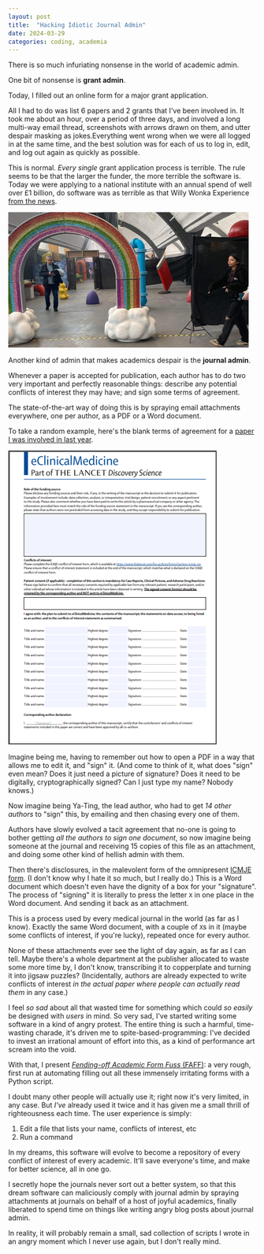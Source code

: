 ```yaml
---
layout: post
title:  "Hacking Idiotic Journal Admin"
date: 2024-03-29
categories: coding, academia
---
```


There is so much infuriating nonsense in the world of academic admin.

One bit of nonsense is **grant admin**.

Today, I filled out an online form for a major grant application. 

All I had to do was list 6 papers and 2 grants that I've been involved in.  It took me about an hour, over a period of three days, and involved a long multi-way email thread, screenshots with arrows drawn on them, and utter despair masking as jokes.Everything went wrong when we were all logged in at the same time, and the best solution was for each of us to log in, edit, and log out again as quickly as possible.

This is normal. _Every single_ grant application process is terrible. The rule seems to be that the larger the funder, the more terrible the software is.  Today we were applying to a national institute with an annual spend of well over £1 billion, do software was as terrible as that Willy Wonka Experience [from the news](https://www.bbc.co.uk/news/uk-scotland-glasgow-west-68431728). 

![Chocolate experience props](../assets/images/wonka.jpg)

<!--more-->

Another kind of admin that makes academics despair is the **journal admin**.

Whenever a paper is accepted for publication, each author has to do two very important and perfectly reasonable things: describe any potential conflicts of interest they may have; and sign some terms of agreement.

The state-of-the-art way of doing this is by spraying email attachments everywhere, one per author, as a PDF or a Word document.

To take a random example, here's the blank terms of agreement for a [paper I was involved in last year](https://www.thelancet.com/journals/eclinm/article/PIIS2589-5370(23)00241-9/fulltext). 

![Author statement form for Elsevier eClinicalMedicine, showing a lot of blank boxes that need filling out](../assets/images/elsevier_form.png)

Imagine being me, having to remember out how to open a PDF in a way that allows me to edit it, and "sign" it. (And come to think of it, what does "sign" even mean? Does it just need a picture of signature? Does it need to be digitally, cryptographically signed? Can I just type my name? Nobody knows.)

Now imagine being Ya-Ting, the lead author, who had to get _14 other authors_ to "sign" this, by emailing and then chasing every one of them. 

Authors have slowly evolved a tacit agreement that no-one is going to bother getting _all the authors to sign one document_, so now imagine being someone at the journal and receiving 15 copies of this file as an attachment, and doing some other kind of hellish admin with them. 

Then there's disclosures, in the malevolent form of the omnipresent [ICMJE form](https://www.icmje.org/about-icmje/faqs/conflict-of-interest-disclosure-forms/).  (I don't know why I hate it so much, but I really do.) This is a Word document which doesn't even have the dignity of a box for your "signature". The process of "signing" it is literally to press the letter `X` in one place in the Word document. And sending it back as an attachment. 

This is a process used by every medical journal in the world (as far as I know). Exactly the same Word document, with a couple of `X`s in it (maybe some conflicts of interest, if you're lucky), repeated once for every author. 

None of these attachments ever see the light of day again, as far as I can tell. Maybe there's a whole department at the publisher allocated to waste some more time by, I don't know, transcribing it to copperplate and turning it into jigsaw puzzles? (Incidentally, authors are already expected to write conflicts of interest _in the actual paper where people can actually read them_ in any case.)

I feel _so sad_ about all that wasted time for something which could _so easily_ be designed with _users_ in mind. So very sad, I've started writing some software in a kind of angry protest. The entire thing is such a harmful, time-wasting charade, it's driven me to spite-based-programming: I've decided to invest an irrational amount of effort into this, as a kind of performance art scream into the void.

With that, I present [_Fending-off Academic Form Fuss_ (FAFF)](https://github.com/sebbacon/FAFF): a very rough, first run at automating filling out all these immensely irritating forms with a Python script.

I doubt many other people will actually use it; right now it's very limited, in any case. But *I've* already used it twice and it has given me a small thrill of righteousness each time. The user experience is simply: 

1. Edit a file that lists your name, conflicts of interest, etc
2. Run a command

In my dreams, this software will evolve to become a repository of every conflict of interest of every academic. It'll save everyone's time, and make for better science, all in one go.

I secretly hope the journals never sort out a better system, so that this dream software can maliciously comply with journal admin by spraying attachments at journals on behalf of a host of joyful academics, finally liberated to spend time on things like writing angry blog posts about journal admin.

In reality, it will probably remain a small, sad collection of scripts I wrote in an angry moment which I never use again, but I don't really mind.